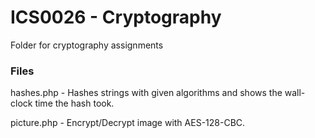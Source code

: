 # ICS0026 - Cryptography

Folder for cryptography assignments

### Files

hashes.php - Hashes strings with given algorithms and shows the wall-clock time the hash took.

picture.php - Encrypt/Decrypt image with AES-128-CBC.
